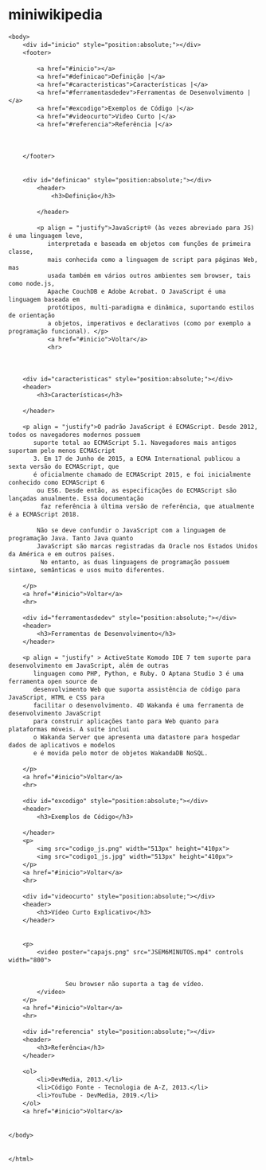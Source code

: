 # miniwikipedia

<!doctype html>
<html>
    <head>
        <meta charset='utf-8'>
        <title> miniWikipedia </title>
    </head>
    
    
    <body>
        <div id="inicio" style="position:absolute;"></div>
        <footer> 

            <a href="#inicio"></a>
            <a href="#definicao">Definição |</a>
            <a href="#caracteristicas">Características |</a>
            <a href="#ferramentasdedev">Ferramentas de Desenvolvimento |</a>
            <a href="#excodigo">Exemplos de Código |</a>
            <a href="#videocurto">Video Curto |</a>
            <a href="#referencia">Referência |</a>
            
    

        </footer>

        
        <div id="definicao" style="position:absolute;"></div>
            <header>
                <h3>Definição</h3>
                
            </header>
        
            <p align = "justify">JavaScript® (às vezes abreviado para JS) é uma linguagem leve,
               interpretada e baseada em objetos com funções de primeira classe,
               mais conhecida como a linguagem de script para páginas Web, mas 
               usada também em vários outros ambientes sem browser, tais como node.js,  
               Apache CouchDB e Adobe Acrobat. O JavaScript é uma linguagem baseada em 
               protótipos, multi-paradigma e dinâmica, suportando estilos de orientação
               a objetos, imperativos e declarativos (como por exemplo a programação funcional). </p>
               <a href="#inicio">Voltar</a>
               <hr>
               
        
        
        <div id="caracteristicas" style="position:absolute;"></div>
        <header>
            <h3>Características</h3>

        </header>
        
        <p align = "justify">O padrão JavaScript é ECMAScript. Desde 2012, todos os navegadores modernos possuem
           suporte total ao ECMAScript 5.1. Navegadores mais antigos suportam pelo menos ECMAScript 
           3. Em 17 de Junho de 2015, a ECMA International publicou a sexta versão do ECMAScript, que
           é oficialmente chamado de ECMAScript 2015, e foi inicialmente conhecido como ECMAScript 6
            ou ES6. Desde então, as especificações do ECMAScript são lançadas anualmente. Essa documentação
             faz referência à última versão de referência, que atualmente é a ECMAScript 2018.

            Não se deve confundir o JavaScript com a linguagem de programação Java. Tanto Java quanto 
            JavaScript são marcas registradas da Oracle nos Estados Unidos da América e em outros países.
             No entanto, as duas linguagens de programação possuem sintaxe, semânticas e usos muito diferentes.

        </p>
        <a href="#inicio">Voltar</a>
        <hr>

        <div id="ferramentasdedev" style="position:absolute;"></div>
        <header>
            <h3>Ferramentas de Desenvolvimento</h3>
        </header>

        <p align = "justify" > ActiveState Komodo IDE 7 tem suporte para desenvolvimento em JavaScript, além de outras
           linguagen como PHP, Python, e Ruby. O Aptana Studio 3 é uma ferramenta open source de 
           desenvolvimento Web que suporta assistência de código para JavaScript, HTML e CSS para 
           facilitar o desenvolvimento. 4D Wakanda é uma ferramenta de desenvolvimento JavaScript 
           para construir aplicações tanto para Web quanto para plataformas móveis. A suíte inclui
           o Wakanda Server que apresenta uma datastore para hospedar dados de aplicativos e modelos
           e é movida pelo motor de objetos WakandaDB NoSQL.

        </p>
        <a href="#inicio">Voltar</a>
        <hr>

        <div id="excodigo" style="position:absolute;"></div>
        <header>
            <h3>Exemplos de Código</h3>
            
        </header>
        <p>
            <img src="codigo_js.png" width="513px" height="410px">
            <img src="codigo1_js.jpg" width="513px" height="410px">
        </p>
        <a href="#inicio">Voltar</a>
        <hr>

        <div id="videocurto" style="position:absolute;"></div>
        <header>
            <h3>Vídeo Curto Explicativo</h3>
        </header>
        

        <p>
            <video poster="capajs.png" src="JSEM6MINUTOS.mp4" controls width="800">
                
                
                    Seu browser não suporta a tag de vídeo.   
            </video>
        </p>
        <a href="#inicio">Voltar</a>
        <hr>

        <div id="referencia" style="position:absolute;"></div>
        <header>
            <h3>Referência</h3>
        </header>
        
        <ol>
            <li>DevMedia, 2013.</li>
            <li>Código Fonte - Tecnologia de A-Z, 2013.</li>
            <li>YouTube - DevMedia, 2019.</li>
        </ol>
        <a href="#inicio">Voltar</a>
        

    </body>


    </html>

